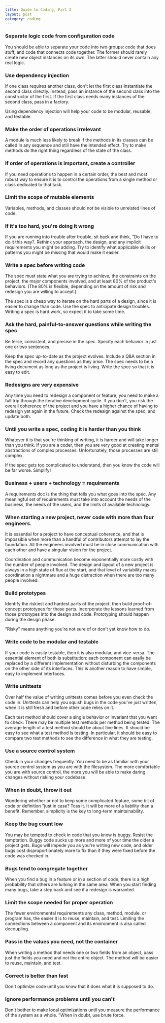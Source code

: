 ```yaml
---
title: Guide to Coding, Part 2
layout: post
category: coding
---
```


### Separate logic code from configuration code

You should be able to separate your code into two groups: code that does stuff,
and code that connects code together. The former should rarely create new object
instances on its own. The latter should never contain any real logic.

### Use dependency injection

If one class requires another class, don't let the first class instantiate the
second class directly. Instead, pass an instance of the second class into the
constructor of the first. If the first class needs many instances of the second
class, pass in a factory.

Using dependency injection will help your code to be modular, reusable, and
testable.

### Make the order of operations irrelevant

A module is much less likely to break if the methods in its classes can be
called in any sequence and still have the intended effect. Try to make methods
do the right thing regardless of the state of the class.

### If order of operations is important, create a controller

If you need operations to happen in a certain order, the best and most robust
way to ensure it is to control the operations from a single method or class
dedicated to that task.

### Limit the scope of mutable elements

Variables, methods, and classes should not be visible to unrelated lines of
code.

### If it's too hard, you're doing it wrong

If you are running into trouble after trouble, sit back and think, "Do I have to
do it this way?. Rethink your approach, the design, and any implicit
requirements you might be adding. Try to identify what applicable skills or
patterns you might be missing that would make it easier.

### Write a spec before writing code

The spec must state what you are trying to achieve, the constraints on the
project, the major components involved, and at least 80% of the product's
behaviors. (The 80% is flexible, depending on the amount of risk and redesign
you are willing to accept.)

The spec is a cheap way to iterate on the hard parts of a design, since it is
easier to change than code. Use the spec to anticipate design troubles. Writing
a spec is hard work, so expect it to take some time.

### Ask the hard, painful-to-answer questions while writing the spec

Be terse, consistent, and precise in the spec. Specify each behavior in just one
or two sentences.

Keep the spec up-to-date as the project evolves. Include a Q&A section in the
spec and record any questions as they arise. The spec needs to be a living
document as long as the project is living. Write the spec so that it is easy to
edit.

### Redesigns are very expensive

Any time you need to redesign a component or feature, you need to make a full
trip through the iterative development cycle. If you don't, you risk the overall
coherence of the project and you have a higher chance of having to redesign yet
again in the future. Check the redesign against the spec, and update both.

### Until you write a spec, coding it is harder than you think

Whatever it is that you're thinking of writing, it is harder and will take
longer than you think. If you are a coder, then you are very good at creating
mental abstractions of complex processes. Unfortunately, those processes are
still complex.

If the spec gets too complicated to understand, then you know the code will be
far worse. Simplify!

### Business + users + technology = requirements

A requirements doc is the thing that tells you what goes into the spec. Any
meaningful set of requirements must take into account the needs of the business,
the needs of the users, and the limits of available technology.

### When starting a new project, never code with more than four engineers.

It is essential for a project to have conceptual coherence, and that is
impossible when more than a handful of contributors attempt to lay the
foundation. All the engineers involved must be in close communication with each
other and have a singular vision for the project.

Coordination and communication become exponentially more costly with the number
of people involved. The design and layout of a new project is always in a high
state of flux at the start, and that level of variability makes coordination a
nightmare and a huge distraction when there are too many people involved.

### Build prototypes

Identify the riskiest and hardest parts of the project, then build
proof-of-concept prototypes for those parts. Incorporate the lessons learned
from those prototypes into the design and code. Prototyping should happen during
the design phase.

"Risky" means anything you're not sure of or don't yet know how to do.

### Write code to be modular and testable

If your code is easily testable, then it is also modular, and vice-versa. The
essential element of both is substitution: each component can easily be replaced
by a different implementation without disturbing the components on the other
side of its interfaces. This is another reason to have simple, easy to implement
interfaces.

### Write unittests

Over half the value of writing unittests comes before you even check the code
in. Unittests can help you squish bugs in the code you've just written, when it
is still fresh and before other code relies on it.

Each test method should cover a single behavior or invariant that you want to
check. There may be multiple test methods per method being tested. The average
length of a test method should be about five lines. It should be easy to see
what a test method is testing. In particular, it should be easy to compare two
test methods to see the difference in what they are testing.

### Use a source control system

Check in your changes frequently. You need to be as familiar with your source
control system as you are with the filesystem. The more comfortable you are with
source control, the more you will be able to make daring changes without risking
your codebase.

### When in doubt, throw it out

Wondering whether or not to keep some complicated feature, some bit of code or
definition "just in case? Toss it. It will be more of a liability than a
benefit. Remember, simplicity is the key to long-term maintainability.

### Keep the bug count low

You may be tempted to check in code that you know is buggy. Resist the
temptation. Buggy code sucks up more and more of your time the older a project
gets. Bugs will impede you as you're writing new code, and older bugs cost
disproportionately more to fix than if they were fixed before the code was
checked in.

### Bugs tend to congregate together

When you find a bug in a feature or in a section of code, there is a high
probability that others are lurking in the same area. When you start finding
many bugs, take a step back and see if a redesign is warranted.

### Limit the scope needed for proper operation

The fewer environmental requirements any class, method, module, or program has,
the easier it is to reuse, maintain, and test. Limiting the connections between
a component and its environment is also called decoupling.

### Pass in the values you need, not the container

When writing a method that needs one or two fields from an object, pass just the
fields you need and not the entire object. The method will be easier to reuse,
maintain, and test.

### Correct is better than fast

Don't optimize code until you know that it does what it is supposed to do.

### Ignore performance problems until you can't

Don't bother to make local optimizations until you measure the performance of
the system as a whole. "When in doubt, use brute force.
